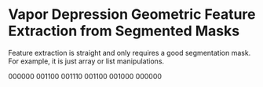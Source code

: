 # Vapor Depression Geometric Feature Extraction from Segmented Masks

Feature extraction is straight and only requires a good segmentation mask. For example, it is just array or list manipulations.

000000
001100
001110
001100
001000
000000
